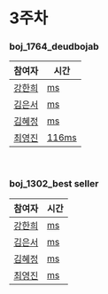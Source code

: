 # 3주차  
### boj_1764_deudbojab
|참여자|시간|
|---|---|
|[강한희](https://github.com/kanghanhee)|[ ms]()|
|[김은서](https://github.com/eunseo2)|[ ms]()|
|[김혜정](https://github.com/hyejungg)|[ ms]()|  
|[최영진](https://github.com/youngjinc)|[116ms](https://github.com/youngjinc/algorithm_study/blob/main/week3/youngjin/boj_1764_deudbojab.py)|
 
<br>

### boj_1302_best seller
|참여자|시간|
|---|---|
|[강한희](https://github.com/kanghanhee)|[ ms]()|
|[김은서](https://github.com/eunseo2)|[ ms]()|
|[김혜정](https://github.com/hyejungg)|[ ms]()|  
|[최영진](https://github.com/youngjinc)|[ ms]()|
